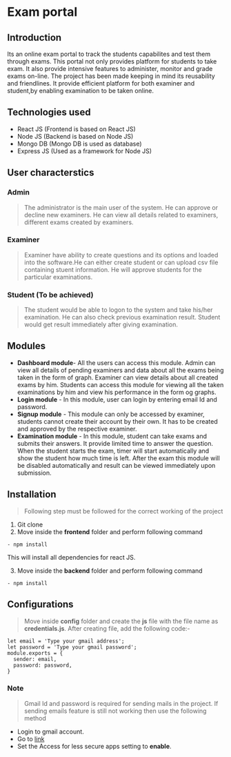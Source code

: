 # Exam portal

## Introduction
Its an online exam portal to track the students capabilites and test them through exams. This portal not only provides platform for students to take exam. It also provide intensive features to administer, monitor and grade exams on-line. The project has been made keeping in mind its reusability and friendlines. It provide efficient platform for both examiner and student,by enabling  examination to be taken online. 

## Technologies used
- React JS (Frontend is based on React JS)
- Node JS (Backend is based on Node JS)
- Mongo DB (Mongo DB is used as database)
- Express JS (Used as a framework for Node JS)

## User characterstics
### Admin
> The administrator is the main user of the system. He can approve or decline new examiners. He can view all details related to examiners, different exams created by examiners.
### Examiner
> Examiner have ability to create questions and its options and loaded into the software.He can either create student or can upload csv file containing stuent information. He will approve students for the particular examinations.
### Student (To be achieved)
> The student would be able to logon to the system and take his/her examination. He can also check previous examination result. Student would get result immediately after giving examination.

## Modules
- **Dashboard module**- All the users can access this module. Admin can view all details of pending examiners and data about all the exams being taken in the form of graph. Examiner can view details about all created exams by him. Students can access this module for viewing all the taken examinations by him and view his performance in the form og graphs. 
- **Login module** - In this module, user can login by entering email Id and password.
- **Signup module** - This module can only be accessed by examiner, students cannot create their account by their own. It has to be created and approved by the respective examiner.
- **Examination module** - In this module, student can take exams and submits their answers. It provide limited time to answer the question. When the student starts the exam, timer will start automatically and show the student how much time is left. After the exam this module will be disabled automatically and result can be viewed immediately upon submission.

## Installation
> Following step must be followed for the correct working of the project

1) Git clone
2) Move inside the **frontend** folder and perform following command
```
- npm install
```
This will install all dependencies for react JS.

3) Move inside the **backend** folder and perform following command
```
- npm install
```

## Configurations
> Move inside **config** folder and create the **js** file with the file name as **credentials.js**. After creating file, add the following code:-
```
let email = 'Type your gmail address';
let password = 'Type your gmail password';
module.exports = {
  sender: email,
  password: password,
}
```
### Note
> Gmail Id and password is required for sending mails in the project. If sending emails feature is still not working then use the following method

- Login to gmail account.
- Go to [link](https://www.google.com/settings/security/lesssecureapps)
- Set the Access for less secure apps setting to **enable**.
